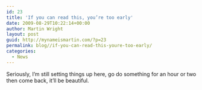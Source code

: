 ```yaml
---
id: 23
title: 'If you can read this, you’re too early'
date: 2009-08-29T10:22:14+00:00
author: Martin Wright
layout: post
guid: http://mynameismartin.com/?p=23
permalink: blog//if-you-can-read-this-youre-too-early/
categories:
  - News
---
```

Seriously, I&#8217;m still setting things up here, go do something for an hour or two then come back, it&#8217;ll be beautiful.